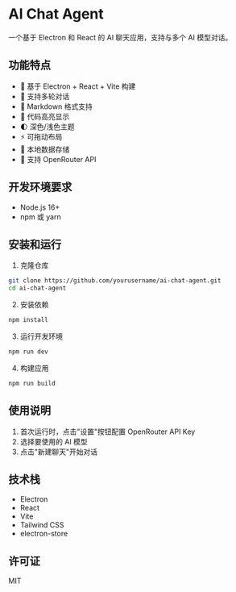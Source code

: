 # AI Chat Agent

一个基于 Electron 和 React 的 AI 聊天应用，支持与多个 AI 模型对话。

## 功能特点

- 🚀 基于 Electron + React + Vite 构建
- 💬 支持多轮对话
- 📝 Markdown 格式支持
- 🎨 代码高亮显示
- 🌓 深色/浅色主题
- ⚡ 可拖动布局
- 💾 本地数据存储
- 🔑 支持 OpenRouter API

## 开发环境要求

- Node.js 16+
- npm 或 yarn

## 安装和运行

1. 克隆仓库
```bash
git clone https://github.com/yourusername/ai-chat-agent.git
cd ai-chat-agent
```

2. 安装依赖
```bash
npm install
```

3. 运行开发环境
```bash
npm run dev
```

4. 构建应用
```bash
npm run build
```

## 使用说明

1. 首次运行时，点击"设置"按钮配置 OpenRouter API Key
2. 选择要使用的 AI 模型
3. 点击"新建聊天"开始对话

## 技术栈

- Electron
- React
- Vite
- Tailwind CSS
- electron-store

## 许可证

MIT
